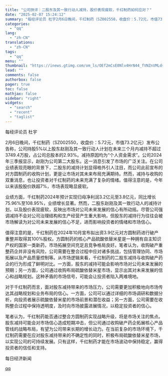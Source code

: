 ```yaml
---
title: "公司快评｜二股东及其一致行动人减持，股价表现疲软，千红制药如何应对？"
date: "2025-02-07 15:24:12"
summary: "每经评论员 杜宇2月6日晚间，千红制药（SZ002550，收盘价：5.72元，市值73.2亿元）发布..."
categories:
  - "qq"
lang:
  - "zh-CN"
translations:
  - "zh-CN"
tags:
  - "qq"
menu: ""
thumbnail: "https://inews.gtimg.com/om_ls/OEf2mCsE0Nlv4HrN44_fVNZnVMLdsQHKgGOR1BW6mt9FgAA_640360/0"
lead: ""
comments: false
authorbox: false
pager: true
toc: false
mathjax: false
sidebar: "right"
widgets:
  - "search"
  - "recent"
  - "taglist"
---
```


每经评论员 杜宇

2月6日晚间，千红制药（SZ002550，收盘价：5.72元，市值73.2亿元）发布公告称，公司持股5%以上股东赵刚及其一致行动人计划在未来三个月内减持不超过3749.4万股，占公司总股本的2.93%。减持原因均为“个人资金需求”。公司2024年三季报显示，赵刚为公司第二大股东。这一消息引发了市场的广泛关注。在公司业绩表现亮眼的背景下，二股东的减持计划显得格外引人注目，而公司此前宣布的对方圆制药的收购计划，更是让市场对其未来布局充满期待。然而，减持与收购的双重消息，也让投资者对千红制药的未来充满了复杂的情绪。值得注意的是，今年以来该股股价跌超7%，市场表现略显疲软。

业绩方面，千红制药2024年预计实现归母净利润3.2亿元至3.8亿元，同比增长75.96%至108.95%，业绩增长显著。然而，二股东赵刚及其一致行动人的减持计划，以及股价表现疲软，反映出市场对公司未来发展的信心有所动摇。尽管公司强调减持不会对公司治理结构和生产经营产生重大影响，但股东的减持行为往往会被市场解读为对公司未来发展的信心不足，进而影响投资者的情绪和市场信心。

值得注意的是，千红制药在2024年10月宣布拟出资3.9亿元对方圆制药进行破产重整并取得其100%股权。方圆制药的核心产品硫酸依替米星是一种拥有自主知识产权的国家一类新药，市场拓展空间充足且竞争格局良好。笔者认为，收购破产重整药企并非没有风险，公司需要在整合过程中应对诸多挑战，包括管理协同、市场拓展以及产品质量控制等。从市场逻辑来看，千红制药的二股东减持与收购破产药企的行为形成了鲜明对比。一方面，股东的减持可能会影响市场对公司未来发展的预期；另一方面，公司通过收购布局硫酸依替米星市场，显示出其对未来发展的信心和战略规划。这种矛盾的市场信号，可能会让投资者陷入两难境地。

对于千红制药而言，面对股东减持带来的市场压力，公司需要更加积极地向市场传达其战略规划和业务布局的信心。一方面，公司可以通过详细的市场调研和数据分析，向投资者展示硫酸依替米星的市场前景和潜在收益；另一方面，公司需要在收购整合过程中保持透明度，及时向市场披露进展情况，以稳定投资者的信心。

笔者认为，千红制药能否通过整合方圆制药实现战略升级，将是市场关注的焦点。股东减持可能会对市场信心造成短期冲击，但公司通过收购破产药企拓展核心产品管线的战略布局，有望为公司带来长期的增长动力。在当前复杂的市场环境下，千红制药需要在应对股东减持带来的不确定性的同时，积极布局硫酸依替米星市场，以实现公司的可持续发展。只有这样，千红制药才能在市场波动中保持稳定，赢得投资者的信任和支持。

  

每日经济新闻

[qq](https://new.qq.com/rain/a/20250207A05FY700)
